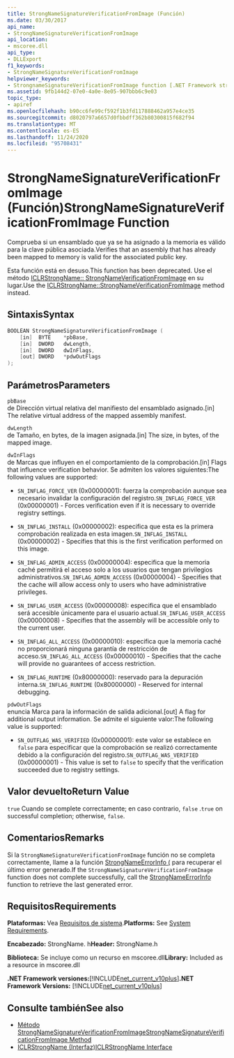 ```yaml
---
title: StrongNameSignatureVerificationFromImage (Función)
ms.date: 03/30/2017
api_name:
- StrongNameSignatureVerificationFromImage
api_location:
- mscoree.dll
api_type:
- DLLExport
f1_keywords:
- StrongNameSignatureVerificationFromImage
helpviewer_keywords:
- StrongnameSignatureVerificationFromImage function [.NET Framework strong naming]
ms.assetid: 9fb144d2-07e0-4a0e-8e05-907bbb6c9e03
topic_type:
- apiref
ms.openlocfilehash: b90cc6fe99cf592f1b3fd117888462a957e4ce35
ms.sourcegitcommit: d8020797a6657d0fbbdff362b80300815f682f94
ms.translationtype: MT
ms.contentlocale: es-ES
ms.lasthandoff: 11/24/2020
ms.locfileid: "95708431"
---
```

# <a name="strongnamesignatureverificationfromimage-function"></a><span data-ttu-id="1c330-102">StrongNameSignatureVerificationFromImage (Función)</span><span class="sxs-lookup"><span data-stu-id="1c330-102">StrongNameSignatureVerificationFromImage Function</span></span>

<span data-ttu-id="1c330-103">Comprueba si un ensamblado que ya se ha asignado a la memoria es válido para la clave pública asociada.</span><span class="sxs-lookup"><span data-stu-id="1c330-103">Verifies that an assembly that has already been mapped to memory is valid for the associated public key.</span></span>  
  
 <span data-ttu-id="1c330-104">Esta función está en desuso.</span><span class="sxs-lookup"><span data-stu-id="1c330-104">This function has been deprecated.</span></span> <span data-ttu-id="1c330-105">Use el método [ICLRStrongName:: StrongNameVerificationFromImage](../hosting/iclrstrongname-strongnamesignatureverificationfromimage-method.md) en su lugar.</span><span class="sxs-lookup"><span data-stu-id="1c330-105">Use the [ICLRStrongName::StrongNameVerificationFromImage](../hosting/iclrstrongname-strongnamesignatureverificationfromimage-method.md) method instead.</span></span>  
  
## <a name="syntax"></a><span data-ttu-id="1c330-106">Sintaxis</span><span class="sxs-lookup"><span data-stu-id="1c330-106">Syntax</span></span>  
  
```cpp  
BOOLEAN StrongNameSignatureVerificationFromImage (  
    [in]  BYTE    *pbBase,  
    [in]  DWORD   dwLength,  
    [in]  DWORD   dwInFlags,  
    [out] DWORD   *pdwOutFlags  
);  
```  
  
## <a name="parameters"></a><span data-ttu-id="1c330-107">Parámetros</span><span class="sxs-lookup"><span data-stu-id="1c330-107">Parameters</span></span>  

 `pbBase`  
 <span data-ttu-id="1c330-108">de Dirección virtual relativa del manifiesto del ensamblado asignado.</span><span class="sxs-lookup"><span data-stu-id="1c330-108">[in] The relative virtual address of the mapped assembly manifest.</span></span>  
  
 `dwLength`  
 <span data-ttu-id="1c330-109">de Tamaño, en bytes, de la imagen asignada.</span><span class="sxs-lookup"><span data-stu-id="1c330-109">[in] The size, in bytes, of the mapped image.</span></span>  
  
 `dwInFlags`  
 <span data-ttu-id="1c330-110">de Marcas que influyen en el comportamiento de la comprobación.</span><span class="sxs-lookup"><span data-stu-id="1c330-110">[in] Flags that influence verification behavior.</span></span> <span data-ttu-id="1c330-111">Se admiten los valores siguientes:</span><span class="sxs-lookup"><span data-stu-id="1c330-111">The following values are supported:</span></span>  
  
- <span data-ttu-id="1c330-112">`SN_INFLAG_FORCE_VER` (0x00000001): fuerza la comprobación aunque sea necesario invalidar la configuración del registro.</span><span class="sxs-lookup"><span data-stu-id="1c330-112">`SN_INFLAG_FORCE_VER` (0x00000001) - Forces verification even if it is necessary to override registry settings.</span></span>  
  
- <span data-ttu-id="1c330-113">`SN_INFLAG_INSTALL` (0x00000002): especifica que esta es la primera comprobación realizada en esta imagen.</span><span class="sxs-lookup"><span data-stu-id="1c330-113">`SN_INFLAG_INSTALL` (0x00000002) - Specifies that this is the first verification performed on this image.</span></span>  
  
- <span data-ttu-id="1c330-114">`SN_INFLAG_ADMIN_ACCESS` (0x00000004): especifica que la memoria caché permitirá el acceso solo a los usuarios que tengan privilegios administrativos.</span><span class="sxs-lookup"><span data-stu-id="1c330-114">`SN_INFLAG_ADMIN_ACCESS` (0x00000004) - Specifies that the cache will allow access only to users who have administrative privileges.</span></span>  
  
- <span data-ttu-id="1c330-115">`SN_INFLAG_USER_ACCESS` (0x00000008): especifica que el ensamblado será accesible únicamente para el usuario actual.</span><span class="sxs-lookup"><span data-stu-id="1c330-115">`SN_INFLAG_USER_ACCESS` (0x00000008) - Specifies that the assembly will be accessible only to the current user.</span></span>  
  
- <span data-ttu-id="1c330-116">`SN_INFLAG_ALL_ACCESS` (0x00000010): especifica que la memoria caché no proporcionará ninguna garantía de restricción de acceso.</span><span class="sxs-lookup"><span data-stu-id="1c330-116">`SN_INFLAG_ALL_ACCESS` (0x00000010) - Specifies that the cache will provide no guarantees of access restriction.</span></span>  
  
- <span data-ttu-id="1c330-117">`SN_INFLAG_RUNTIME` (0x80000000): reservado para la depuración interna.</span><span class="sxs-lookup"><span data-stu-id="1c330-117">`SN_INFLAG_RUNTIME` (0x80000000) - Reserved for internal debugging.</span></span>  
  
 `pdwOutFlags`  
 <span data-ttu-id="1c330-118">enuncia Marca para la información de salida adicional.</span><span class="sxs-lookup"><span data-stu-id="1c330-118">[out] A flag for additional output information.</span></span> <span data-ttu-id="1c330-119">Se admite el siguiente valor:</span><span class="sxs-lookup"><span data-stu-id="1c330-119">The following value is supported:</span></span>  
  
- <span data-ttu-id="1c330-120">`SN_OUTFLAG_WAS_VERIFIED` (0x00000001): este valor se establece en `false` para especificar que la comprobación se realizó correctamente debido a la configuración del registro.</span><span class="sxs-lookup"><span data-stu-id="1c330-120">`SN_OUTFLAG_WAS_VERIFIED` (0x00000001) - This value is set to `false` to specify that the verification succeeded due to registry settings.</span></span>  
  
## <a name="return-value"></a><span data-ttu-id="1c330-121">Valor devuelto</span><span class="sxs-lookup"><span data-stu-id="1c330-121">Return Value</span></span>  

 <span data-ttu-id="1c330-122">`true` Cuando se complete correctamente; en caso contrario, `false` .</span><span class="sxs-lookup"><span data-stu-id="1c330-122">`true` on successful completion; otherwise, `false`.</span></span>  
  
## <a name="remarks"></a><span data-ttu-id="1c330-123">Comentarios</span><span class="sxs-lookup"><span data-stu-id="1c330-123">Remarks</span></span>  

 <span data-ttu-id="1c330-124">Si la `StrongNameSignatureVerificationFromImage` función no se completa correctamente, llame a la función [StrongNameErrorInfo (](strongnameerrorinfo-function.md) para recuperar el último error generado.</span><span class="sxs-lookup"><span data-stu-id="1c330-124">If the `StrongNameSignatureVerificationFromImage` function does not complete successfully, call the [StrongNameErrorInfo](strongnameerrorinfo-function.md) function to retrieve the last generated error.</span></span>  
  
## <a name="requirements"></a><span data-ttu-id="1c330-125">Requisitos</span><span class="sxs-lookup"><span data-stu-id="1c330-125">Requirements</span></span>  

 <span data-ttu-id="1c330-126">**Plataformas:** Vea [Requisitos de sistema](../../get-started/system-requirements.md).</span><span class="sxs-lookup"><span data-stu-id="1c330-126">**Platforms:** See [System Requirements](../../get-started/system-requirements.md).</span></span>  
  
 <span data-ttu-id="1c330-127">**Encabezado:** StrongName. h</span><span class="sxs-lookup"><span data-stu-id="1c330-127">**Header:** StrongName.h</span></span>  
  
 <span data-ttu-id="1c330-128">**Biblioteca:** Se incluye como un recurso en mscoree.dll</span><span class="sxs-lookup"><span data-stu-id="1c330-128">**Library:** Included as a resource in mscoree.dll</span></span>  
  
 <span data-ttu-id="1c330-129">**.NET Framework versiones:**[!INCLUDE[net_current_v10plus](../../../../includes/net-current-v10plus-md.md)]</span><span class="sxs-lookup"><span data-stu-id="1c330-129">**.NET Framework Versions:** [!INCLUDE[net_current_v10plus](../../../../includes/net-current-v10plus-md.md)]</span></span>  
  
## <a name="see-also"></a><span data-ttu-id="1c330-130">Consulte también</span><span class="sxs-lookup"><span data-stu-id="1c330-130">See also</span></span>

- [<span data-ttu-id="1c330-131">Método StrongNameSignatureVerificationFromImage</span><span class="sxs-lookup"><span data-stu-id="1c330-131">StrongNameSignatureVerificationFromImage Method</span></span>](../hosting/iclrstrongname-strongnamesignatureverificationfromimage-method.md)
- [<span data-ttu-id="1c330-132">ICLRStrongName (Interfaz)</span><span class="sxs-lookup"><span data-stu-id="1c330-132">ICLRStrongName Interface</span></span>](../hosting/iclrstrongname-interface.md)
